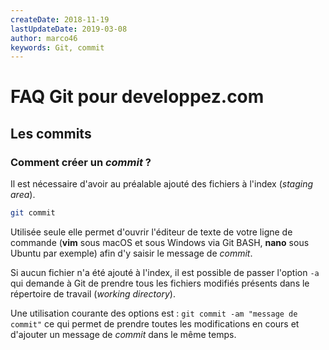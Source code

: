 ```yaml
---
createDate: 2018-11-19
lastUpdateDate: 2019-03-08
author: marco46
keywords: Git, commit
---
```


# FAQ Git pour developpez.com

## Les commits

### Comment créer un *commit* ?

Il est nécessaire d'avoir au préalable ajouté des fichiers à l'index (*staging area*).

```bash
git commit
```

Utilisée seule elle permet d'ouvrir l'éditeur de texte de votre ligne de commande (**vim** sous macOS et sous Windows via Git BASH, **nano** sous Ubuntu par exemple) afin d'y saisir le message de *commit*.

Si aucun fichier n'a été ajouté à l'index, il est possible de passer l'option `-a` qui demande à Git de prendre tous les fichiers modifiés présents dans le répertoire de travail (*working directory*).

Une utilisation courante des options est : `git commit -am "message de commit"` ce qui permet de prendre toutes les modifications en cours et d'ajouter un message de *commit* dans le même temps.
